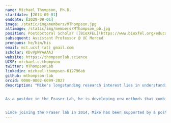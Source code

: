 ```yaml
---
name: Michael Thompson, Ph.D.
startdate: [2014-09-01]
enddate: [2020-08-01]
image: /static/img/members/MThompson.jpg
altimage: /static/img/members/MThompson_pb.jpg
position: Postdoctoral Scholar ([BioXFEL](https://www.bioxfel.org/education/45-postdoctoral-fellowships), [F32 NRSA](https://grants.nih.gov/grants/guide/contacts/parent_F32.html), [PBBR Fellow](http://pbbr.ucsf.edu/))
subsequent: Assistant Professor @ UC Merced
pronouns: he/him/his
email: mct.ucsf (at) gmail.com
scholar: KDvVpWYAAAAJ
website: https://thompsonlab.science
UCSF: michael.c.thompson
twitter: MThompsonLab
linkedin: michael-thompson-612796ab
github: mthompson-lab
orcid: 0000-0002-6099-2027
description: "Mike's longstanding research interest lies in understanding how proteins function by dynamically interconverting between different conformational states. He was introduced to structural biology and X-ray crystallography as an undergraduate at UC Berkeley, where he was a research assistant in [Tom Alber](http://fraserlab.com/2014/04/04/Tom-Alber/)’s laboratory. In 2014, he received his Ph.D. in [Biochemistry and Molecular Biology](http://bmsb.chem.ucla.edu/) from UCLA under the direction of [Dr. Todd Yeates](http://yeateslab.mbi.ucla.edu/). As a graduate student, Mike investigated the role of conformational polymorphism in expanding the functional diversity of a key family of proteins that define a widespread class of prokaryotic organelles collectively known as “bacterial microcompartments.”


As a postdoc in the Fraser Lab, he is developing new methods that combine temperature perturbations with static and time-resolved structural measurements to provide detailed insight into the conformational landscapes of biological macromolecules. These new methods are being applied to understand how protein function is modulated by genetic mutations, by interactions with other molecules, and by other physical stimuli.


Since joining the Fraser lab in 2014, Mike has been supported by a postdoctoral fellowship from the [BioXFEL Science and Technology Center](http://www.bioxfel.org/) (NSF), a Kirschstein NRSA (F32) fellowship from [NIH/NHLBI](http://www.nhlbi.nih.gov/), and an Independent Postdoctoral Research Award from the [UCSF Program in Breakthrough Biomedical Research (PBBR)](http://pbbr.ucsf.edu/)."
---
```

